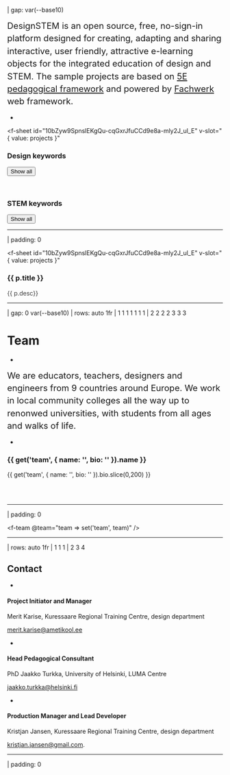 | gap: var(--base10)

<f-logo />

<big style="line-height: 1.75em; margin-top: var(--base4); display: block;"><big>DesignSTEM is an open source, free, no-sign-in platform designed for creating, adapting and sharing interactive, user friendly, attractive e-learning objects for the integrated education of design and STEM. The sample projects are based on <f-sidebar size="half" src="./pedagogy.md"><a href="#">5E pedagogical framework</a></f-sidebar> and powered by <a href="https://designstem.github.io/fachwerk" target="_blank">Fachwerk</a> web framework.</big></big>

-

<f-sheet
id="10bZyw9SpnslEKgQu-cqGxrJfuCCd9e8a-mly2J_ul_E"
v-slot="{ value: projects }"
>

<div>

<f-inline>
<h3>Design keywords</h3>
<button v-if="get('dt')" class="quaternary"@click="set('dt',null)">Show all</button>
</f-inline>

<f-tags set="dt" type="designtags" :projects="projects.filter(p => p.type === 'progress')" />

<p /><br>

<f-inline>
<h3>STEM keywords</h3>
<button v-if="get('st')" class="quaternary"@click="set('st',null)">Show all</button>
</f-inline>

<f-tags set="st" type="stemtags" :projects="projects.filter(p => p.type === 'progress')" />

</div>

</f-sheet>


---

| padding: 0

<f-sheet
  id="10bZyw9SpnslEKgQu-cqGxrJfuCCd9e8a-mly2J_ul_E"
  v-slot="{ value: projects }"
>

<f-theme theme="dark">
<f-grid cols="1fr 1fr 1fr 1fr" gap="0">
  <a
    v-for="(p,i) in projects.filter(p => p.type === 'progress')"
    :key="i"
    :href="'./' + p.scenario"
    style="border: 0"
  >
  <f-image-card
    :src="p.image" 
    :style="{ filter: isActive(p, get('dt'), get('st')) ? '' : 'brightness(10%)'}"
  >
    <h3>{{ p.title }}</h3>
    <p style="padding-right: 33%; opacity: 0.85"> {{ p.desc}}</p>
    <f-about :project="p" />
  </f-image-card>
  </a>
</f-grid>
</f-theme>

</f-sheet>

---

| gap: 0 var(--base10)
| rows: auto 1fr
| 1 1 1 1 1 1 1
| 2 2 2 2 3 3 3

# Team

-

<big style="line-height: 1.75em; margin-top: var(--base4); display: block;"><big>We are educators, teachers, designers and engineers from 9 countries around Europe. We work in local community colleges all the way up to renonwed universities, with students from all ages and walks of life.</big></big>

-

<div style="height: 100px">

<p/>

### {{ get('team', { name: '', bio: '' }).name }}

{{ get('team', { name: '', bio: '' }).bio.slice(0,200) }}

</div>

---

| padding: 0

<f-team @team="team => set('team', team)" />

---

| rows: auto 1fr
| 1 1 1
| 2 3 4

## Contact

<p />

-

#### Project Initiator and Manager

Merit Karise, Kuressaare Regional Training Centre, design department 

merit.karise@ametikool.ee

-

#### Head Pedagogical Consultant 

PhD Jaakko Turkka, University of Helsinki, LUMA Centre

jaakko.turkka@helsinki.fi

-

#### Production Manager and Lead Developer

Kristjan Jansen, Kuressaare Regional Training Centre, design department 

kristjan.jansen@gmail.com.

---

| padding: 0

 <f-footer style="margin: calc(var(--base) * 12) var(--base4) 0 var(--base4); --primary: var(--gray); --yellow: none; --border-width: 0" />
